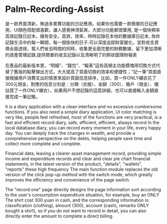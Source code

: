 # Palm-Recording-Assist

是一款界面清新，無過多累贅功能的日記應用。如果你也需要一款簡單的日記應用，UI顏色搭配很喜歡，讓人感覺神清氣爽，大部分功能都很實用, 是一個快頻率高效記錄日記本，擁有安全，高效，效率，時時記錄在本地的數據庫日記本, 為你記錄生活中的每一瞬間，每一個愉快的日子.可以深度追踪財富變化，並對收支資債全面透視，幫人們省去時間的同時，收集更全面完整的財務數據，留下更加清晰的資產管理記錄,提供簡單的收支記錄以及清晰明了的餅狀圖理財報表

 在產品的最新版本里，“明細”、“錢包”、“報表”這些高頻主功能模塊用切換方式代替了舊版的點擊彈出方式，大大提高了頁面切換的效率和便捷性；“記一筆”頁面直接根據用戶消費支出的情景來設計頁面信息排序，比如，買一件ONLY襯衣花了300元現金，對應的信息分別是：分類（衣服）、金額（300）、賬戶（現金）、備註買了一件ONLY襯衣），如果用戶不想記錄的這麼詳細，也可以直接輸入金額直接完成一筆記賬。
 
 
 It is a diary application with a clean interface and no excessive cumbersome functions. If you also need a simple diary application, UI color matching is very like, people feel refreshed, most of the functions are very practical, is a fast and efficient record diary, safe, efficient, efficient, always record In the local database diary, you can record every moment in your life, every happy day. You can deeply track the changes in wealth, and provide a comprehensive perspective on the debts, helping people save time and collect more complete and complete. 

Financial data, leaving a clearer asset management record, providing simple income and expenditure records and clear and clear pie chart financial statements, in the latest version of the product, "details", "wallets", "reports" these high frequency The main function module replaces the old version of the click pop-up method with the switch mode, which greatly improves the efficiency and convenience of the page switch.

 The "record one" page directly designs the page information sort according to the user's consumption expenditure situation, for example, buy an ONLY The shirt cost 300 yuan in cash, and the corresponding information is: classification (clothing), amount (300), account (cash), remarks ONLY bought a shirt), so if you do not want to record in detail, you can also directly enter the amount to complete a direct billing.
